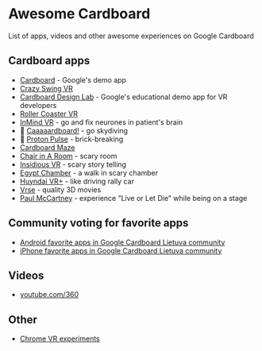 # Awesome Cardboard
List of apps, videos and other awesome experiences on Google Cardboard

## Cardboard apps
 * [Cardboard](https://play.google.com/store/apps/details?id=com.google.samples.apps.cardboarddemo) - Google's demo app
 * [Crazy Swing VR](https://play.google.com/store/apps/details?id=com.fibrum.crazyswingvr)
 * [Cardboard Design Lab](https://play.google.com/store/apps/details?id=com.google.vr.cardboard.apps.designlab) - Google's educational demo app for VR developers
 * [Roller Coaster VR](https://play.google.com/store/apps/details?id=com.fibrum.roallercoastervr)
 * [InMind VR](https://play.google.com/store/apps/details?id=com.nivalvr.inmind) - go and fix neurones in patient's brain
 * :money_with_wings: [Caaaaardboard!](https://play.google.com/store/apps/details?id=com.dejobaangames.caaaaardboard) - go skydiving
 * :money_with_wings: [Proton Pulse](https://play.google.com/store/apps/details?id=com.ZeroTransform.ProtonPulse) -  brick-breaking
 * [Cardboard Maze](https://play.google.com/store/apps/details?id=com.RPDRGames.CardboardLabirinto)
 * [Chair in A Room](https://play.google.com/store/apps/details?id=com.RyanBousfield.AChairInARoom) - scary room
 * [Insidious VR](https://play.google.com/store/apps/details?id=com.focus.insidiousCardboard) - scary story telling
 * [Egypt Chamber](https://play.google.com/store/apps/details?id=com.arloopa.egyptchamber) - a walk in scary chamber
 * [Huyndai VR+](https://play.google.com/store/apps/details?id=com.Hyundai.HyundaiVR) - like driving rally car
 * [Vrse](https://play.google.com/store/apps/details?id=com.shakingearthdigital.vrsecardboard) - quality 3D movies
 * [Paul McCartney](https://play.google.com/store/apps/details?id=com.jauntvr.preview.mccartney) - experience "Live or Let Die" while being on a stage

## Community voting for favorite apps
 * [Android favorite apps in Google Cardboard Lietuva community](https://goo.gl/uvQVnE)
 * [iPhone favorite apps in Google Cardboard Lietuva community](https://goo.gl/Z12yg0)

## Videos
 * [youtube.com/360](https://goo.gl/PaXhvW)

## Other
 * [Chrome VR experiments](https://vr.chromeexperiments.com/)
